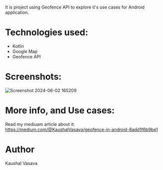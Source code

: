 It is project using Geofence API to explore it's use cases for Android application.

# Technologies used:
- Kotlin
- Google Map
- Geofence API

# Screenshots:
![Screenshot 2024-06-02 165209](https://github.com/KaushalVasava/Geofence/assets/49050597/8b43a9d0-f566-48ee-95d3-2b84142054fa)

# More info, and Use cases:
Read my mediuam article about it:
https://medium.com/@KaushalVasava/geofence-in-android-8add1f6b9be1

# Author
Kaushal Vasava
